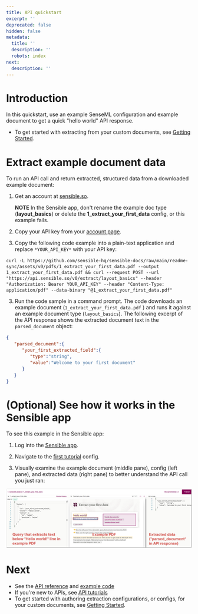 ```yaml
---
title: API quickstart
excerpt: ''
deprecated: false
hidden: false
metadata:
  title: ''
  description: ''
  robots: index
next:
  description: ''
---
```

Introduction
====
In this quickstart, use an example SenseML configuration and example document to get a quick "hello world" API response. 



- To get started with extracting from your custom documents, see [Getting Started](doc:getting-started-ai).




Extract example document data
=====

To run an API call and return extracted, structured data from a downloaded example document: 


1. Get an account at [sensible.so](https://app.sensible.so/register).

    **NOTE** In the Sensible app, don't rename the example doc type (**layout_basics**) or delete the **1_extract_your_first_data** config, or this example fails. 

1. Copy your API key from your [account page](https://app.sensible.so/account/).

2. Copy the following code example into a plain-text application and replace `*YOUR_API_KEY*` with your API key:


```shell
curl -L https://github.com/sensible-hq/sensible-docs/raw/main/readme-sync/assets/v0/pdfs/1_extract_your_first_data.pdf --output 1_extract_your_first_data.pdf && curl --request POST --url "https://api.sensible.so/v0/extract/layout_basics" --header "Authorization: Bearer YOUR_API_KEY" --header "Content-Type: application/pdf" --data-binary "@1_extract_your_first_data.pdf"

```


3. Run the code sample in a command prompt. The code downloads an example document (`1_extract_your_first_data.pdf` ) and runs it against an example document type (`layout_basics`). The following excerpt of the API response shows the extracted document text in the `parsed_document` object: 

```json
{
   "parsed_document":{
      "your_first_extracted_field":{
         "type":"string",
         "value":"Welcome to your first document"
      }
   }
}
```

 

(Optional) See how it works in the Sensible app
=====

To see this example in the Sensible app:

1. Log into the [Sensible app](https://app.sensible.so/signin/).

2. Navigate to the [first tutorial](https://app.sensible.so/editor/?d=layout_basics&c=1_extract_your_first_data&g=1_extract_your_first_data) config.
   
3. Visually examine the example document (middle pane), config (left pane), and extracted data (right pane) to better understand the API call you just ran:
   

![q](https://raw.githubusercontent.com/sensible-hq/sensible-docs/main/readme-sync/assets/v0/images/final/quick_1.png) 



Next
===

- See the [API reference](https://docs.sensible.so/reference/choosing-an-endpoint) and [example code](https://github.com/sensible-hq/sensible-code-examples)
- If you're new to APIs, see [API tutorials](doc:api-tutorial)
- To get started with authoring extraction configurations, or configs, for your custom documents, see [Getting Started](doc:getting-started-ai).